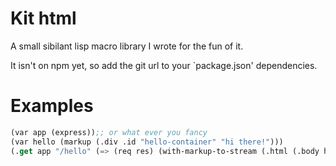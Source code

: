 # Kit html

A small sibilant lisp macro library I wrote for the fun of it.

It isn't on npm yet, so add the git url to your `package.json' dependencies.

# Examples

```lisp
(var app (express));; or what ever you fancy
(var hello (markup (.div .id "hello-container" "hi there!")))
(.get app "/hello" (=> (req res) (with-markup-to-stream (.html (.body hello)))))
```
